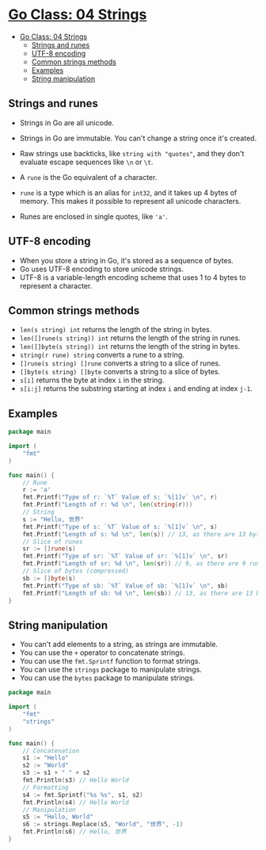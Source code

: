 # [Go Class: 04 Strings](https://www.youtube.com/watch?v=nxWqANttAdA&list=PLoILbKo9rG3skRCj37Kn5Zj803hhiuRK6&index=5)
- [Go Class: 04 Strings](#go-class-04-strings)
	- [Strings and runes](#strings-and-runes)
	- [UTF-8 encoding](#utf-8-encoding)
	- [Common strings methods](#common-strings-methods)
	- [Examples](#examples)
	- [String manipulation](#string-manipulation)

## Strings and runes

* Strings in Go are all unicode.
* Strings in Go are immutable. You can't change a string once it's created.
* Raw strings use backticks, like `string with "quotes"`, and they don't evaluate escape sequences like `\n` or `\t`.

* A `rune` is the Go equivalent of a character.
* `rune` is a type which is an alias for `int32`, and it takes up 4 bytes of memory. This makes it possible to represent all unicode characters.
* Runes are enclosed in single quotes, like `'a'`.

## UTF-8 encoding

* When you store a string in Go, it's stored as a sequence of bytes.
* Go uses UTF-8 encoding to store unicode strings.
* UTF-8 is a variable-length encoding scheme that uses 1 to 4 bytes to represent a character.

## Common strings methods

* `len(s string) int` returns the length of the string in bytes.
* `len([]rune(s string)) int` returns the length of the string in runes.
* `len([]byte(s string)) int` returns the length of the string in bytes.
* `string(r rune) string` converts a rune to a string.
* `[]rune(s string) []rune` converts a string to a slice of runes.
* `[]byte(s string) []byte` converts a string to a slice of bytes.
* `s[i]` returns the byte at index `i` in the string.
* `s[i:j]` returns the substring starting at index `i` and ending at index `j-1`.

## Examples

```go	
package main

import (
	"fmt"
)

func main() {
	// Rune
	r := 'a'
	fmt.Printf("Type of r: `%T` Value of s: `%[1]v` \n", r)
	fmt.Printf("Length of r: %d \n", len(string(r)))
	// String
	s := "Hello, 世界"
	fmt.Printf("Type of s: `%T` Value of s: `%[1]v` \n", s)
	fmt.Printf("Length of s: %d \n", len(s)) // 13, as there are 13 bytes
	// Slice of runes
	sr := []rune(s)
	fmt.Printf("Type of sr: `%T` Value of sr: `%[1]v` \n", sr)
	fmt.Printf("Length of sr: %d \n", len(sr)) // 9, as there are 9 runes
	// Slice of bytes (compressed)
	sb := []byte(s)
	fmt.Printf("Type of sb: `%T` Value of sb: `%[1]v` \n", sb)
	fmt.Printf("Length of sb: %d \n", len(sb)) // 13, as there are 13 bytes
}

```

## String manipulation

* You can't add elements to a string, as strings are immutable.
* You can use the `+` operator to concatenate strings.
* You can use the `fmt.Sprintf` function to format strings.
* You can use the `strings` package to manipulate strings.
* You can use the `bytes` package to manipulate strings.

```go
package main

import (
	"fmt"
	"strings"
)

func main() {
	// Concatenation
	s1 := "Hello"
	s2 := "World"
	s3 := s1 + " " + s2
	fmt.Println(s3) // Hello World
	// Formatting
	s4 := fmt.Sprintf("%s %s", s1, s2)
	fmt.Println(s4) // Hello World
	// Manipulation
	s5 := "Hello, World"
	s6 := strings.Replace(s5, "World", "世界", -1)
	fmt.Println(s6) // Hello, 世界
}
```
